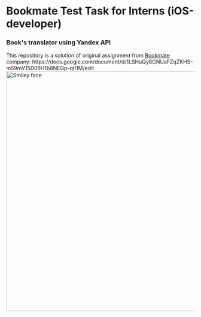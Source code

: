 # Bookmate Test Task for Interns (iOS-developer)
<h3>Book's translator using Yandex API</h3>
This repository is a solution of original assignment from <a href="https://bookmate.com">Bookmate</a> company: https://docs.google.com/document/d/1LSHuQy8GNUaFZqZKHS-m59mV15D05H1b8NEGp-qtI1M/edit
<img src="https://scontent.cdninstagram.com/hphotos-xaf1/t51.2885-15/s640x640/sh0.08/e35/11881575_969015249829456_784302037_n.jpg" alt="Smiley face" width="640" height="640">

